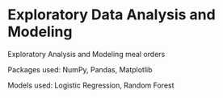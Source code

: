 # Exploratory Data Analysis and Modeling

Exploratory Analysis and Modeling meal orders

Packages used: NumPy, Pandas, Matplotlib

Models used: Logistic Regression, Random Forest
